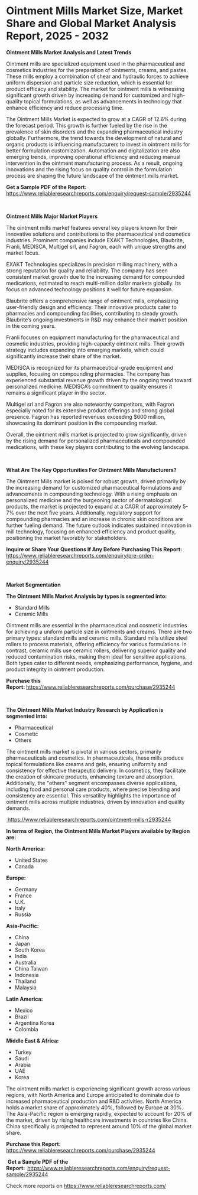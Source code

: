 <p><h1>Ointment Mills Market Size, Market Share and Global Market Analysis Report, 2025 - 2032</h1></p><p><strong>Ointment Mills Market Analysis and Latest Trends</strong></p>
<p><p>Ointment mills are specialized equipment used in the pharmaceutical and cosmetics industries for the preparation of ointments, creams, and pastes. These mills employ a combination of shear and hydraulic forces to achieve uniform dispersion and particle size reduction, which is essential for product efficacy and stability. The market for ointment mills is witnessing significant growth driven by increasing demand for customized and high-quality topical formulations, as well as advancements in technology that enhance efficiency and reduce processing time.</p><p>The Ointment Mills Market is expected to grow at a CAGR of 12.6% during the forecast period. This growth is further fueled by the rise in the prevalence of skin disorders and the expanding pharmaceutical industry globally. Furthermore, the trend towards the development of natural and organic products is influencing manufacturers to invest in ointment mills for better formulation customization. Automation and digitalization are also emerging trends, improving operational efficiency and reducing manual intervention in the ointment manufacturing process. As a result, ongoing innovations and the rising focus on quality control in the formulation process are shaping the future landscape of the ointment mills market.</p></p>
<p><strong>Get a Sample PDF of the Report:&nbsp;</strong> <a href="https://www.reliableresearchreports.com/enquiry/request-sample/2935244?utm_campaign=3110&utm_medium=2&utm_source=Github&utm_content=ia&utm_term=14032025&utm_id=ointment-mills">https://www.reliableresearchreports.com/enquiry/request-sample/2935244</a></p>
<p>&nbsp;</p>
<p><strong>Ointment Mills Major Market Players</strong></p>
<p><p>The ointment mills market features several key players known for their innovative solutions and contributions to the pharmaceutical and cosmetics industries. Prominent companies include EXAKT Technologies, Blaubrite, Franli, MEDISCA, Multigel srl, and Fagron, each with unique strengths and market focus.</p><p>EXAKT Technologies specializes in precision milling machinery, with a strong reputation for quality and reliability. The company has seen consistent market growth due to the increasing demand for compounded medications, estimated to reach multi-million dollar markets globally. Its focus on advanced technology positions it well for future expansion.</p><p>Blaubrite offers a comprehensive range of ointment mills, emphasizing user-friendly design and efficiency. Their innovative products cater to pharmacies and compounding facilities, contributing to steady growth. Blaubrite’s ongoing investments in R&D may enhance their market position in the coming years.</p><p>Franli focuses on equipment manufacturing for the pharmaceutical and cosmetic industries, providing high-capacity ointment mills. Their growth strategy includes expanding into emerging markets, which could significantly increase their share of the market.</p><p>MEDISCA is recognized for its pharmaceutical-grade equipment and supplies, focusing on compounding pharmacies. The company has experienced substantial revenue growth driven by the ongoing trend toward personalized medicine. MEDISCA’s commitment to quality ensures it remains a significant player in the sector.</p><p>Multigel srl and Fagron are also noteworthy competitors, with Fagron especially noted for its extensive product offerings and strong global presence. Fagron has reported revenues exceeding $600 million, showcasing its dominant position in the compounding market.</p><p>Overall, the ointment mills market is projected to grow significantly, driven by the rising demand for personalized pharmaceuticals and compounded medications, with these key players contributing to the evolving landscape.</p></p>
<p>&nbsp;</p>
<p><strong>What Are The Key Opportunities For Ointment Mills Manufacturers?</strong></p>
<p><p>The Ointment Mills market is poised for robust growth, driven primarily by the increasing demand for customized pharmaceutical formulations and advancements in compounding technology. With a rising emphasis on personalized medicine and the burgeoning sector of dermatological products, the market is projected to expand at a CAGR of approximately 5-7% over the next five years. Additionally, regulatory support for compounding pharmacies and an increase in chronic skin conditions are further fueling demand. The future outlook indicates sustained innovation in mill technology, focusing on enhanced efficiency and product quality, positioning the market favorably for stakeholders.</p></p>
<p><strong>Inquire or Share Your Questions If Any Before Purchasing This Report:</strong> <a href="https://www.reliableresearchreports.com/enquiry/pre-order-enquiry/2935244?utm_campaign=3110&utm_medium=2&utm_source=Github&utm_content=ia&utm_term=14032025&utm_id=ointment-mills">https://www.reliableresearchreports.com/enquiry/pre-order-enquiry/2935244</a></p>
<p>&nbsp;</p>
<p><strong>Market Segmentation</strong></p>
<p><strong>The Ointment Mills Market Analysis by types is segmented into:</strong></p>
<p><ul><li>Standard Mills</li><li>Ceramic Mills</li></ul></p>
<p><p>Ointment mills are essential in the pharmaceutical and cosmetic industries for achieving a uniform particle size in ointments and creams. There are two primary types: standard mills and ceramic mills. Standard mills utilize steel rollers to process materials, offering efficiency for various formulations. In contrast, ceramic mills use ceramic rollers, delivering superior quality and reduced contamination risks, making them ideal for sensitive applications. Both types cater to different needs, emphasizing performance, hygiene, and product integrity in ointment production.</p></p>
<p><strong>Purchase this Report:&nbsp;</strong><a href="https://www.reliableresearchreports.com/purchase/2935244?utm_campaign=3110&utm_medium=2&utm_source=Github&utm_content=ia&utm_term=14032025&utm_id=ointment-mills">https://www.reliableresearchreports.com/purchase/2935244</a></p>
<p>&nbsp;</p>
<p><strong>The Ointment Mills Market Industry Research by Application is segmented into:</strong></p>
<p><ul><li>Pharmaceutical</li><li>Cosmetic</li><li>Others</li></ul></p>
<p><p>The ointment mills market is pivotal in various sectors, primarily pharmaceuticals and cosmetics. In pharmaceuticals, these mills produce topical formulations like creams and gels, ensuring uniformity and consistency for effective therapeutic delivery. In cosmetics, they facilitate the creation of skincare products, enhancing texture and absorption. Additionally, the "others" segment encompasses diverse applications, including food and personal care products, where precise blending and consistency are essential. This versatility highlights the importance of ointment mills across multiple industries, driven by innovation and quality demands.</p></p>
<p><a href="https://www.reliableresearchreports.com/ointment-mills-r2935244?utm_campaign=3110&utm_medium=2&utm_source=Github&utm_content=ia&utm_term=14032025&utm_id=ointment-mills">&nbsp;https://www.reliableresearchreports.com/ointment-mills-r2935244</a></p>
<p><strong>In terms of Region, the Ointment Mills Market Players available by Region are:</strong></p>
<p>
    <p> <strong> North America: </strong>
        <ul>
            <li>United States</li>
            <li>Canada</li>
        </ul>
        </p> 
    <p> <strong> Europe: </strong>
        <ul>
            <li>Germany</li>
            <li>France</li>
            <li>U.K.</li>
            <li>Italy</li>
            <li>Russia</li>
        </ul>
        </p> 
    <p> <strong> Asia-Pacific: </strong>
        <ul>
            <li>China</li>
            <li>Japan</li>
            <li>South Korea</li>
            <li>India</li>
            <li>Australia</li>
            <li>China Taiwan</li>
            <li>Indonesia</li>
            <li>Thailand</li>
            <li>Malaysia</li>
        </ul>
        </p> 
    <p> <strong> Latin America: </strong>
        <ul>
            <li>Mexico</li>
            <li>Brazil</li>
            <li>Argentina Korea</li>
            <li>Colombia</li>
        </ul>
        </p> 
    <p> <strong> Middle East & Africa: </strong>
        <ul>
            <li>Turkey</li>
            <li>Saudi</li>
            <li>Arabia</li>
            <li>UAE</li>
            <li>Korea</li>
        </ul>
    </p>
    </p>
<p><p>The ointment mills market is experiencing significant growth across various regions, with North America and Europe anticipated to dominate due to increased pharmaceutical production and R&D activities. North America holds a market share of approximately 40%, followed by Europe at 30%. The Asia-Pacific region is emerging rapidly, expected to account for 20% of the market, driven by rising healthcare investments in countries like China. China specifically is projected to represent around 10% of the global market share.</p></p>
<p><strong>Purchase this Report: </strong><a href="https://www.reliableresearchreports.com/purchase/2935244?utm_campaign=3110&utm_medium=2&utm_source=Github&utm_content=ia&utm_term=14032025&utm_id=ointment-mills">https://www.reliableresearchreports.com/purchase/2935244</a></p>
<p>&nbsp;<strong>Get a Sample PDF of the Report:&nbsp;&nbsp;</strong><a href="https://www.reliableresearchreports.com/enquiry/request-sample/2935244?utm_campaign=3110&utm_medium=2&utm_source=Github&utm_content=ia&utm_term=14032025&utm_id=ointment-mills">https://www.reliableresearchreports.com/enquiry/request-sample/2935244</a></p>
<p><strong></strong></p>
<p>Check more reports on <a href="https://www.reliableresearchreports.com/?utm_campaign=3110&utm_medium=2&utm_source=Github&utm_content=ia&utm_term=14032025&utm_id=ointment-mills">https://www.reliableresearchreports.com/</a></p>